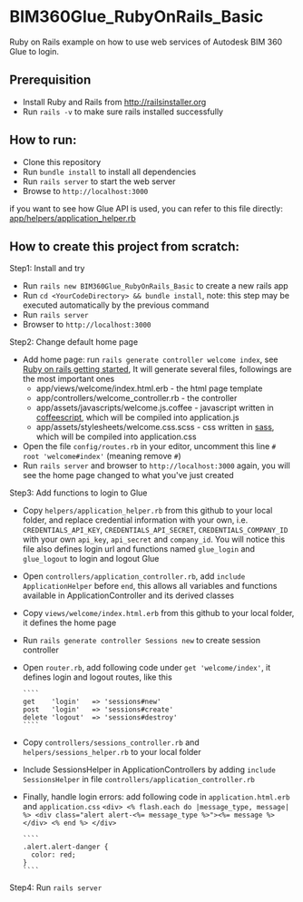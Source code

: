 # BIM360Glue_RubyOnRails_Basic
Ruby on Rails example on how to use web services of Autodesk BIM 360 Glue to login.

## Prerequisition
* Install Ruby and Rails from http://railsinstaller.org
* Run `rails -v` to make sure rails installed successfully

## How to run:
* Clone this repository
* Run `bundle install` to install all dependencies
* Run `rails server` to start the web server
* Browse to `http://localhost:3000`

if you want to see how Glue API is used, you can refer to this file directly: [app/helpers/application_helper.rb](https://github.com/lushibi/BIM360Glue_RubyOnRails_Basic/blob/master/app/helpers/application_helper.rb)

## How to create this project from scratch:

Step1: Install and try

* Run `rails new BIM360Glue_RubyOnRails_Basic` to create a new rails app
* Run `cd <YourCodeDirectory> && bundle install`, note: this step may be executed automatically by the previous command
* Run `rails server`
* Browser to `http://localhost:3000`

Step2: Change default home page
* Add home page: run `rails generate controller welcome index`, see [Ruby on rails getting started](http://guides.rubyonrails.org/getting_started.html), It will generate several files, followings are the most important ones
  * app/views/welcome/index.html.erb - the html page template
  * app/controllers/welcome_controller.rb - the controller
  * app/assets/javascripts/welcome.js.coffee - javascript written in [coffeescript](http://coffeescript.org/), which will be compiled into application.js
  * app/assets/stylesheets/welcome.css.scss - css written in [sass](http://sass-lang.com/), which will be compiled into application.css
* Open the file `config/routes.rb` in your editor, uncomment this line `# root 'welcome#index'` (meaning remove `#`)
* Run `rails server` and browser to `http://localhost:3000` again, you will see the home page changed to what you've just created

Step3: Add functions to login to Glue
* Copy `helpers/application_helper.rb` from this github to your local folder, and replace credential information with your own, i.e. `CREDENTIALS_API_KEY`, `CREDENTIALS_API_SECRET`, `CREDENTIALS_COMPANY_ID` with your own `api_key`, `api_secret` and `company_id`. You will notice this file also defines login url and functions named `glue_login` and `glue_logout` to login and logout Glue
* Open `controllers/application_controller.rb`, add `include ApplicationHelper` before `end`, this allows all variables and functions available in ApplicationController and its derived classes
* Copy `views/welcome/index.html.erb` from this github to your local folder, it defines the home page
* Run `rails generate controller Sessions new` to create session controller
* Open `router.rb`, add following code under `get 'welcome/index'`, it defines login and logout routes, like this

      ````
      get    'login'   => 'sessions#new'
      post   'login'   => 'sessions#create'
      delete 'logout'  => 'sessions#destroy'
      ````
* Copy `controllers/sessions_controller.rb` and `helpers/sessions_helper.rb` to your local folder
* Include SessionsHelper in ApplicationControllers by adding `include SessionsHelper` in file `controllers/application_controller.rb`
* Finally, handle login errors: add following code in `application.html.erb` and `application.css`
      ````
      <div>
        <% flash.each do |message_type, message| %>
          <div class="alert alert-<%= message_type %>"><%= message %></div>
        <% end %>
      </div>
      ````

      ````
      .alert.alert-danger {
        color: red;
      }
      ````

Step4: Run `rails server`
